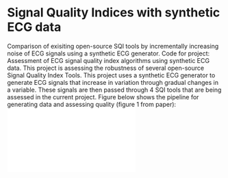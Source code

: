 # Signal Quality Indices with synthetic ECG data
Comparison of exisiting open-source SQI tools by incrementally increasing noise of ECG signals using a synthetic ECG generator. 
Code for project: Assessment of ECG signal quality index algorithms using synthetic ECG data. This project is assessing the robustness of several open-source Signal Quality Index Tools. This project uses a synthetic ECG generator to generate ECG signals that increase in variation through gradual changes in a variable. These signals are then passed through 4 SQI tools that are being assessed in the current project. Figure below shows the pipeline for generating data and assessing quality (figure 1 from paper):
![Protocol for project](SQI_protocol_img.pdf)
